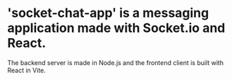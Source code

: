 # 'socket-chat-app' is a messaging application made with Socket.io and React.

The backend server is made in Node.js and the frontend client is built with React in Vite. 
